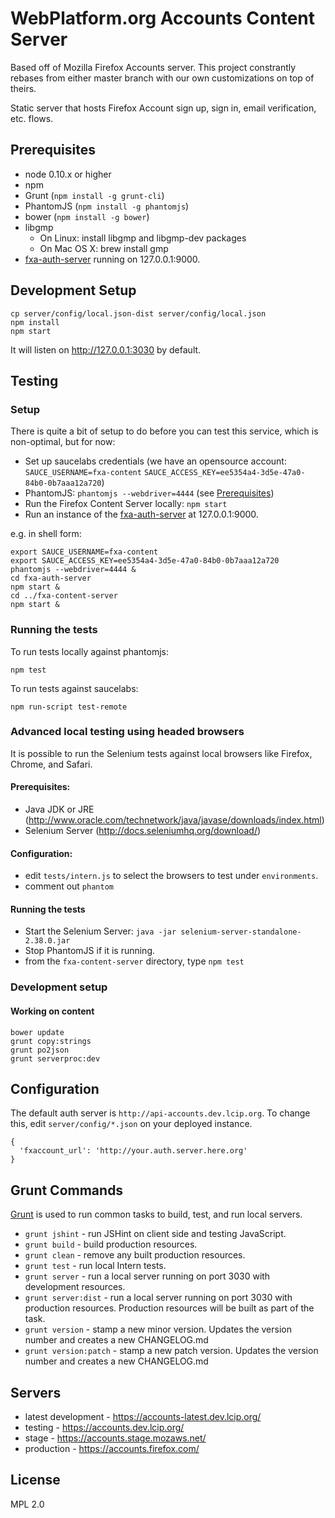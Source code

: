 # WebPlatform.org Accounts Content Server

Based off of Mozilla Firefox Accounts server. This project constrantly rebases from either master branch with our own customizations on top of theirs.

Static server that hosts Firefox Account sign up, sign in, email verification, etc. flows.

## Prerequisites

* node 0.10.x or higher
* npm
* Grunt (`npm install -g grunt-cli`)
* PhantomJS (`npm install -g phantomjs`)
* bower (`npm install -g bower`)
* libgmp
  * On Linux: install libgmp and libgmp-dev packages
  * On Mac OS X: brew install gmp
* [fxa-auth-server](https://github.com/mozilla/fxa-auth-server) running on 127.0.0.1:9000.

## Development Setup

```
cp server/config/local.json-dist server/config/local.json
npm install
npm start
```

It will listen on <http://127.0.0.1:3030> by default.

## Testing

### Setup
There is quite a bit of setup to do before you can test this service, which is non-optimal, but for now:

  * Set up saucelabs credentials (we have an opensource account: `SAUCE_USERNAME=fxa-content` `SAUCE_ACCESS_KEY=ee5354a4-3d5e-47a0-84b0-0b7aaa12a720`)
  * PhantomJS: `phantomjs --webdriver=4444` (see [Prerequisites](#prerequisites))
  * Run the Firefox Content Server locally: `npm start`
  * Run an instance of the [fxa-auth-server](https://github.com/mozilla/fxa-auth-server) at 127.0.0.1:9000.

e.g. in shell form:

```
export SAUCE_USERNAME=fxa-content
export SAUCE_ACCESS_KEY=ee5354a4-3d5e-47a0-84b0-0b7aaa12a720
phantomjs --webdriver=4444 &
cd fxa-auth-server
npm start &
cd ../fxa-content-server
npm start &
```

### Running the tests

To run tests locally against phantomjs:

    npm test

To run tests against saucelabs:

    npm run-script test-remote

### Advanced local testing using headed browsers

It is possible to run the Selenium tests against local browsers like Firefox, Chrome, and Safari.

#### Prerequisites:

  * Java JDK or JRE (http://www.oracle.com/technetwork/java/javase/downloads/index.html)
  * Selenium Server (http://docs.seleniumhq.org/download/)

#### Configuration:

  * edit `tests/intern.js` to select the browsers to test under `environments`.
  * comment out `phantom`

#### Running the tests

  * Start the Selenium Server: `java -jar selenium-server-standalone-2.38.0.jar`
  * Stop PhantomJS if it is running.
  * from the `fxa-content-server` directory, type `npm test`

### Development setup

#### Working on content

    bower update
    grunt copy:strings
    grunt po2json
    grunt serverproc:dev

## Configuration

The default auth server is `http://api-accounts.dev.lcip.org`.  To change this,
edit `server/config/*.json` on your deployed instance.

    {
      'fxaccount_url': 'http://your.auth.server.here.org'
    }


## Grunt Commands

[Grunt](http://gruntjs.com/) is used to run common tasks to build, test, and run local servers.

* `grunt jshint` - run JSHint on client side and testing JavaScript.
* `grunt build` - build production resources.
* `grunt clean` - remove any built production resources.
* `grunt test` - run local Intern tests.
* `grunt server` - run a local server running on port 3030 with development resources.
* `grunt server:dist` - run a local server running on port 3030 with production resources. Production resources will be built as part of the task.
* `grunt version` - stamp a new minor version. Updates the version number and creates a new CHANGELOG.md
* `grunt version:patch` - stamp a new patch version. Updates the version number and creates a new CHANGELOG.md

## Servers

* latest development - https://accounts-latest.dev.lcip.org/
* testing - https://accounts.dev.lcip.org/
* stage - https://accounts.stage.mozaws.net/
* production - https://accounts.firefox.com/

## License

MPL 2.0
